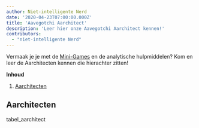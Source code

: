 ```yaml
---
author: Niet-intelligente Nerd
date: '2020-04-23T07:00:00.000Z'
title: 'Aavegotchi Aarchitect'
description: 'Leer hier onze Aavegotchi Aarchitect kennen!'
contributors:
  - "niet-intelligente Nerd"
---
```


Vermaak je je met de [Mini-Games](/minigames) en de analytische hulpmiddelen? Kom en leer de Aarchitecten kennen die hierachter zitten!

<div class="contentsBox">

**Inhoud**

<ol>
<li><a href=#aarchitects>Aarchitecten</a></li>
</ol>

</div>

## Aarchitecten

tabel_aarchitect